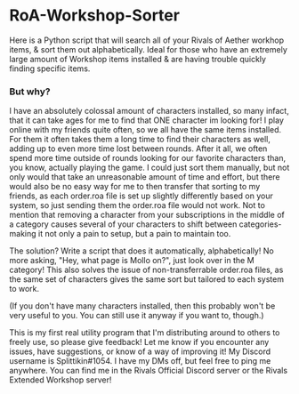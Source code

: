 # RoA-Workshop-Sorter
Here is a Python script that will search all of your Rivals of Aether workhop items, & sort them out alphabetically. Ideal for those who have an extremely large amount of Workshop items installed & are having trouble quickly finding specific items.

### But why?
I have an absolutely colossal amount of characters installed, so many infact, that it can take ages for me to find that ONE character im looking for! I play online with my friends quite often, so we all have the same items installed. For them it often takes them a long time to find their characters as well, adding up to even more time lost between rounds. After it all, we often spend more time outside of rounds looking for our favorite characters than, you know, actually playing the game.
I could just sort them manually, but not only would that take an unreasonable amount of time and effort, but there would also be no easy way for me to then transfer that sorting to my friends, as each order.roa file is set up slightly differently based on your system, so just sending them the order.roa file would not work. Not to mention that removing a character from your subscriptions in the middle of a category causes several of your characters to shift between categories- making it not only a pain to setup, but a pain to maintain too.

The solution? Write a script that does it automatically, alphabetically! No more asking, "Hey, what page is Mollo on?", just look over in the M category! This also solves the issue of non-transferrable order.roa files, as the same set of characters gives the same sort but tailored to each system to work.

(If you don't have many characters installed, then this probably won't be very useful to you. You can still use it anyway if you want to, though.)


This is my first real utility program that I'm distributing around to others to freely use, so please give feedback! Let me know if you encounter any issues, have suggestions, or know of a way of improving it!
My Discord username is Splittikin#1054. I have my DMs off, but feel free to ping me anywhere. You can find me in the Rivals Official Discord server or the Rivals Extended Workshop server!
